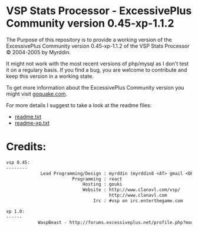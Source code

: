# VSP Stats Processor - ExcessivePlus Community version 0.45-xp-1.1.2

The Purpose of this repository is to provide a working version of the ExcessivePlus Community version 0.45-xp-1.1.2 of the VSP Stats Processor © 2004-2005 by Myrddin.

It might not work with the most recent versions of php/mysql as I don't test it on a regulary basis. If you find a bug, you are welcome to contribute and keep this version in a working state.

To get more information about the ExcessivePlus Community version you might visit [goquake.com](https://www.goquake.com/).

For more details I suggest to take a look at the readme files:

* [readme.txt](./readme.txt)
* [readme-xp.txt](./readme-xp.txt)

# Credits:

```txt
vsp 0.45: 
--------
             Lead Programming/Design : myrddin (myrddin8 <AT> gmail <DOT> com)
                         Programming : react
                             Hosting : gouki
                             Website : http://www.clanavl.com/vsp/
                                       http://www.clanavl.com
                                 Irc : #vsp on irc.enterthegame.com

xp 1.0:
------
            WaspBeast - http://forums.excessiveplus.net/profile.php?mode=viewprofile&u=13161
```
